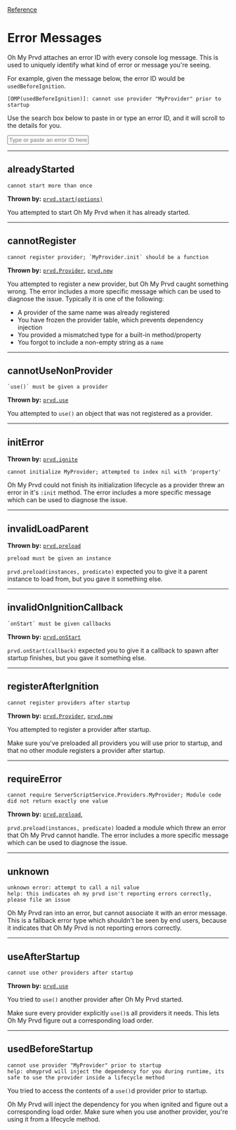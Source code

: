 <div class="ompdoc-api-breadcrumbs">
<a href="../">Reference</a>
</div>

# Error Messages

Oh My Prvd attaches an error ID with every console log message. This is used to
uniquely identify what kind of error or message you're seeing.

For example, given the message below, the error ID would be
`usedBeforeIgnition`.

```Txt
[OMP(usedBeforeIgnition)]: cannot use provider "MyProvider" prior to startup
```

Use the search box below to paste in or type an error ID, and it will scroll to
the details for you.

<input
 id="ompdoc-error-box"
 class="md-input md-input--stretch"
 placeholder="Type or paste an error ID here..."
/>

<script src="../../assets/javascripts/error-msgs.js" defer></script>

---

## alreadyStarted

```Md
cannot start more than once
```

**Thrown by:** [`prvd.start(options)`](core/providers/start.md)

You attempted to start Oh My Prvd when it has already started.

---

## cannotRegister

```Md
cannot register provider; `MyProvider.init` should be a function
```

**Thrown by:** [`prvd.Provider`](core/providers/provider.md),
[`prvd.new`](core/providers/provider.md)

You attempted to register a new provider, but Oh My Prvd caught something wrong.
The error includes a more specific message which can be used to diagnose the
issue. Typically it is one of the following:

- A provider of the same name was already registered
- You have frozen the provider table, which prevents dependency injection
- You provided a mismatched type for a built-in method/property
- You forgot to include a non-empty string as a `name`

---

## cannotUseNonProvider

```Md
`use()` must be given a provider
```

**Thrown by:** [`prvd.use`](core/providers/use.md)

You attempted to `use()` an object that was not registered as a provider.

---

## initError

**Thrown by:** [`prvd.ignite`](core/providers/start.md)

```Md
cannot initialize MyProvider; attempted to index nil with 'property'
```

Oh My Prvd could not finish its initialization lifecycle as a provider threw an
error in it's `:init` method. The error includes a more specific message which
can be used to diagnose the issue.

---

## invalidLoadParent

**Thrown by:** [`prvd.preload`](core/providers/preload.md)

```Md
preload must be given an instance
```

`prvd.preload(instances, predicate)` expected you to give it a parent instance
to load from, but you gave it something else.

---

## invalidOnIgnitionCallback

```Md
`onStart` must be given callbacks
```

**Thrown by:** [`prvd.onStart`](core/providers/on-start.md)

`prvd.onStart(callback)` expected you to give it a callback to spawn after
startup finishes, but you gave it something else.

---

## registerAfterIgnition

```Md
cannot register providers after startup
```

**Thrown by:** [`prvd.Provider`](core/providers/provider.md),
[`prvd.new`](core/providers/provider.md)

You attempted to register a provider after startup.

Make sure you've preloaded all providers you will use prior to startup, and
that no other module registers a provider after startup.

---

## requireError

```Md
cannot require ServerScriptService.Providers.MyProvider; Module code did not return exactly one value
```

**Thrown by:** [`prvd.preload`](core/providers/preload.md),

`prvd.preload(instances, predicate)` loaded a module which threw an error that
Oh My Prvd cannot handle. The error includes a more specific message which can
be used to diagnose the issue.

---

## unknown

```Md
unknown error: attempt to call a nil value
help: this indicates oh my prvd isn't reporting errors correctly, please file an issue
```

Oh My Prvd ran into an error, but cannot associate it with an error message.
This is a fallback error type which shouldn't be seen by end users, because it
indicates that Oh My Prvd is not reporting errors correctly.

---

## useAfterStartup

```Md
cannot use other providers after startup
```

**Thrown by:** [`prvd.use`](core/providers/use.md)

You tried to `use()` another provider after Oh My Prvd started.

Make sure every provider explicitly `use()`s all providers it needs. This lets
Oh My Prvd figure out a corresponding load order.

---

## usedBeforeStartup

```Md
cannot use provider "MyProvider" prior to startup
help: ohmyprvd will inject the dependency for you during runtime, its safe to use the provider inside a lifecycle method
```

You tried to access the contents of a `use()`d provider prior to startup.

Oh My Prvd will inject the dependency for you when ignited and figure out a
corresponding load order. Make sure when you use another provider, you're
using it from a lifecycle method.
